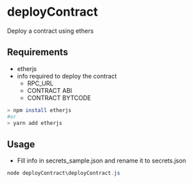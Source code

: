 # deployContract

Deploy a contract using ethers

## Requirements

- etherjs
- info required to deploy the contract
  - RPC_URL
  - CONTRACT ABI
  - CONTRACT BYTCODE
  
```bash
> npm install etherjs 
#or
> yarn add etherjs
```

## Usage

- Fill info in secrets_sample.json and rename it to secrets.json

```powershell
node deployContract\deployContract.js 
```
